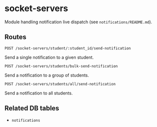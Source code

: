 # socket-servers

Module handling notification live dispatch (see `notifications/README.md`).

## Routes

`POST /socket-servers/student/:student_id/send-notification`

Send a single notification to a given student.

`POST /socket-servers/students/bulk-send-notification`

Send a notification to a group of students.

`POST /socket-servers/students/all/send-notification`

Send a notification to all students.

## Related DB tables
- `notifications`
